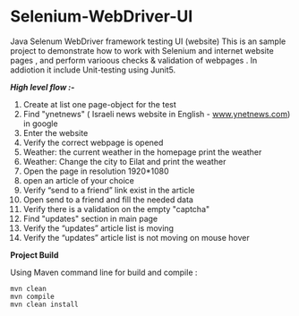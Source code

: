 # Selenium-WebDriver-UI
Java Selenum WebDriver framework testing UI (website)
This is an sample project to demonstrate how to work with Selenium and internet website pages , and perform varioous checks & validation of webpages .
In addiotion it include Unit-testing using Junit5.

**_High level flow :-_**
1. Create at list one page-object for the test
2. Find "ynetnews" ( Israeli news website in English - www.ynetnews.com) in google
3. Enter the website
4. Verify the correct webpage is opened
5. Weather:  the current weather in the homepage print the weather
6. Weather:  Change the city to Eilat and print the weather
7. Open the page in resolution 1920*1080
8. open an article of your choice
9. Verify “send to a friend” link exist in the article
10. Open send to a friend and fill the needed data
11. Verify there is a validation on the empty "captcha"
12. Find "updates" section in main  page
13. Verify the “updates” article list is moving
14. Verify the “updates” article list is not moving on mouse hover


**Project Build**

Using Maven command line for build and compile :

```
mvn clean
mvn compile
mvn clean install
```
